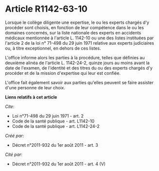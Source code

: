 # Article R1142-63-10

Lorsque le collège diligente une expertise, le ou les experts chargés d'y procéder sont choisis, en fonction de leur
compétence dans le ou les domaines concernés, sur la liste nationale des experts en accidents médicaux mentionnée à l'article
L. 1142-10 ou une des listes instituées par l'article 2 de la loi n° 71-498 du 29 juin 1971 relative aux experts judiciaires
ou, à titre exceptionnel, en dehors de ces listes. 

L'office informe alors les parties à la procédure, telles que définies au deuxième alinéa de l'article L. 1142-24-2, quinze
jours au moins avant la date de l'examen, de l'identité et des titres du ou des experts chargés d'y procéder et de la mission
d'expertise qui leur est confiée. 

L'office fait également savoir aux parties qu'elles peuvent se faire assister d'une personne de leur choix.

**Liens relatifs à cet article**

_Cite_:

  - Loi n°71-498 du 29 juin 1971 - art. 2
  - Code de la santé publique - art. L1142-10
  - Code de la santé publique - art. L1142-24-2

_Créé par_:

  - Décret n°2011-932 du 1er août 2011 - art. 3

_Cité par_:

  - Décret n°2011-932 du 1er août 2011 - art. 4 (V)
